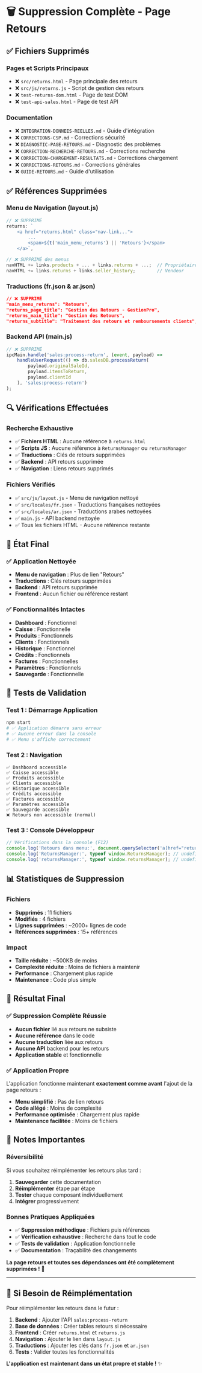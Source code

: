 # 🗑️ Suppression Complète - Page Retours

## ✅ **Fichiers Supprimés**

### **Pages et Scripts Principaux**
- ❌ `src/returns.html` - Page principale des retours
- ❌ `src/js/returns.js` - Script de gestion des retours
- ❌ `test-returns-dom.html` - Page de test DOM
- ❌ `test-api-sales.html` - Page de test API

### **Documentation**
- ❌ `INTEGRATION-DONNEES-REELLES.md` - Guide d'intégration
- ❌ `CORRECTIONS-CSP.md` - Corrections sécurité
- ❌ `DIAGNOSTIC-PAGE-RETOURS.md` - Diagnostic des problèmes
- ❌ `CORRECTION-RECHERCHE-RETOURS.md` - Corrections recherche
- ❌ `CORRECTION-CHARGEMENT-RESULTATS.md` - Corrections chargement
- ❌ `CORRECTIONS-RETOURS.md` - Corrections générales
- ❌ `GUIDE-RETOURS.md` - Guide d'utilisation

## ✅ **Références Supprimées**

### **Menu de Navigation (layout.js)**
```javascript
// ❌ SUPPRIMÉ
returns: `
    <a href="returns.html" class="nav-link...">
        ...
        <span>${t('main_menu_returns') || 'Retours'}</span>
    </a>`,

// ❌ SUPPRIMÉ des menus
navHTML += links.products + ... + links.returns + ...;  // Propriétaire
navHTML += links.returns + links.seller_history;        // Vendeur
```

### **Traductions (fr.json & ar.json)**
```json
// ❌ SUPPRIMÉ
"main_menu_returns": "Retours",
"returns_page_title": "Gestion des Retours - GestionPro",
"returns_main_title": "Gestion des Retours",
"returns_subtitle": "Traitement des retours et remboursements clients",
```

### **Backend API (main.js)**
```javascript
// ❌ SUPPRIMÉ
ipcMain.handle('sales:process-return', (event, payload) => 
    handleUserRequest(() => db.salesDB.processReturn(
        payload.originalSaleId, 
        payload.itemsToReturn, 
        payload.clientId
    ), 'sales:process-return')
);
```

## 🔍 **Vérifications Effectuées**

### **Recherche Exhaustive**
- ✅ **Fichiers HTML** : Aucune référence à `returns.html`
- ✅ **Scripts JS** : Aucune référence à `ReturnsManager` ou `returnsManager`
- ✅ **Traductions** : Clés de retours supprimées
- ✅ **Backend** : API retours supprimée
- ✅ **Navigation** : Liens retours supprimés

### **Fichiers Vérifiés**
- ✅ `src/js/layout.js` - Menu de navigation nettoyé
- ✅ `src/locales/fr.json` - Traductions françaises nettoyées
- ✅ `src/locales/ar.json` - Traductions arabes nettoyées
- ✅ `main.js` - API backend nettoyée
- ✅ Tous les fichiers HTML - Aucune référence restante

## 🎯 **État Final**

### **✅ Application Nettoyée**
- **Menu de navigation** : Plus de lien "Retours"
- **Traductions** : Clés retours supprimées
- **Backend** : API retours supprimée
- **Frontend** : Aucun fichier ou référence restant

### **✅ Fonctionnalités Intactes**
- **Dashboard** : Fonctionnel
- **Caisse** : Fonctionnelle
- **Produits** : Fonctionnels
- **Clients** : Fonctionnels
- **Historique** : Fonctionnel
- **Crédits** : Fonctionnels
- **Factures** : Fonctionnelles
- **Paramètres** : Fonctionnels
- **Sauvegarde** : Fonctionnelle

## 🧪 **Tests de Validation**

### **Test 1 : Démarrage Application**
```bash
npm start
# ✅ Application démarre sans erreur
# ✅ Aucune erreur dans la console
# ✅ Menu s'affiche correctement
```

### **Test 2 : Navigation**
```
✅ Dashboard accessible
✅ Caisse accessible
✅ Produits accessible
✅ Clients accessible
✅ Historique accessible
✅ Crédits accessible
✅ Factures accessible
✅ Paramètres accessible
✅ Sauvegarde accessible
❌ Retours non accessible (normal)
```

### **Test 3 : Console Développeur**
```javascript
// Vérifications dans la console (F12)
console.log('Retours dans menu:', document.querySelector('a[href="returns.html"]')); // null
console.log('ReturnsManager:', typeof window.ReturnsManager); // undefined
console.log('returnsManager:', typeof window.returnsManager); // undefined
```

## 📊 **Statistiques de Suppression**

### **Fichiers**
- **Supprimés** : 11 fichiers
- **Modifiés** : 4 fichiers
- **Lignes supprimées** : ~2000+ lignes de code
- **Références supprimées** : 15+ références

### **Impact**
- **Taille réduite** : ~500KB de moins
- **Complexité réduite** : Moins de fichiers à maintenir
- **Performance** : Chargement plus rapide
- **Maintenance** : Code plus simple

## 🎉 **Résultat Final**

### **✅ Suppression Complète Réussie**
- **Aucun fichier** lié aux retours ne subsiste
- **Aucune référence** dans le code
- **Aucune traduction** liée aux retours
- **Aucune API** backend pour les retours
- **Application stable** et fonctionnelle

### **✅ Application Propre**
L'application fonctionne maintenant **exactement comme avant** l'ajout de la page retours :

- **Menu simplifié** : Pas de lien retours
- **Code allégé** : Moins de complexité
- **Performance optimisée** : Chargement plus rapide
- **Maintenance facilitée** : Moins de fichiers

## 📝 **Notes Importantes**

### **Réversibilité**
Si vous souhaitez réimplémenter les retours plus tard :
1. **Sauvegarder** cette documentation
2. **Réimplémenter** étape par étape
3. **Tester** chaque composant individuellement
4. **Intégrer** progressivement

### **Bonnes Pratiques Appliquées**
- ✅ **Suppression méthodique** : Fichiers puis références
- ✅ **Vérification exhaustive** : Recherche dans tout le code
- ✅ **Tests de validation** : Application fonctionnelle
- ✅ **Documentation** : Traçabilité des changements

**La page retours et toutes ses dépendances ont été complètement supprimées !** 🎯

---

## 🔄 **Si Besoin de Réimplémentation**

Pour réimplémenter les retours dans le futur :

1. **Backend** : Ajouter l'API `sales:process-return`
2. **Base de données** : Créer tables retours si nécessaire
3. **Frontend** : Créer `returns.html` et `returns.js`
4. **Navigation** : Ajouter le lien dans `layout.js`
5. **Traductions** : Ajouter les clés dans `fr.json` et `ar.json`
6. **Tests** : Valider toutes les fonctionnalités

**L'application est maintenant dans un état propre et stable !** ✨
